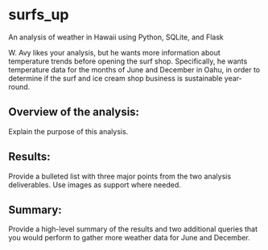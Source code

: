 # surfs_up
An analysis of weather in Hawaii using Python, SQLite, and Flask

W. Avy likes your analysis, but he wants more information about temperature trends before opening the surf shop. Specifically, he wants temperature data for the months of June and December in Oahu, in order to determine if the surf and ice cream shop business is sustainable year-round.

## Overview of the analysis: 
Explain the purpose of this analysis.


## Results: 
Provide a bulleted list with three major points from the two analysis deliverables. Use images as support where needed.


## Summary: 
Provide a high-level summary of the results and two additional queries that you would perform to gather more weather data for June and December.
